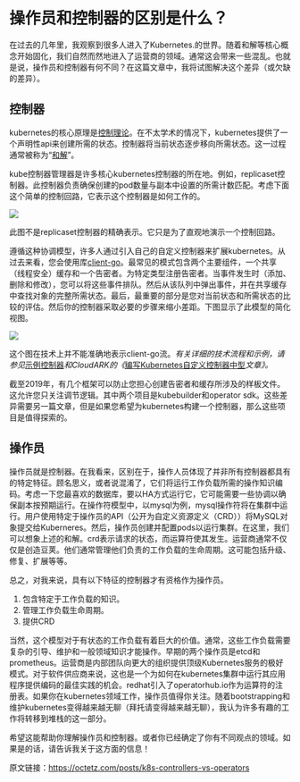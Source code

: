 # 操作员和控制器的区别是什么？

在过去的几年里，我观察到很多人进入了Kubernetes.的世界。随着和解等核心概念开始固化，我们自然而然地进入了运营商的领域。通常这会带来一些混乱。也就是说，操作员和控制器有何不同？在这篇文章中，我将试图解决这个差异（或欠缺的差异）。

## 控制器

kubernetes的核心原理是[控制理论](https://en.m.wikipedia.org/wiki/Control_theory)。在不太学术的情况下，kubernetes提供了一个声明性api来创建所需的状态。控制器将当前状态逐步移向所需状态。这一过程通常被称为“[和解](https://hackernoon.com/level-triggering-and-reconciliation-in-kubernetes-1f17fe30333d)”。 

kube控制器管理器是许多核心kubernetes控制器的所在地。例如，replicaset控制器。此控制器负责确保创建的pod数量与副本中设置的所需计数匹配。考虑下面这个简单的控制回路，它表示这个控制器是如何工作的。

![](https://github.com/ky11n/news.caas.one/blob/master/translation/images/87-1.png)

此图不是replicaset控制器的精确表示。它只是为了直观地演示一个控制回路。

遵循这种协调模型，许多人通过引入自己的自定义控制器来扩展kubernetes。从过去来看，您会使用库[client-go](https://github.com/kubernetes/client-go)。最常见的模式包含两个主要组件，一个共享（线程安全）缓存和一个告密者。为特定类型注册告密者。当事件发生时（添加、删除和修改），您可以将这些事件排队。然后从该队列中弹出事件，并在共享缓存中查找对象的完整所需状态。最后，最重要的部分是您对当前状态和所需状态的比较的评估。然后你的控制器采取必要的步骤来缩小差距。下图显示了此模型的简化视图。

![](https://github.com/ky11n/news.caas.one/blob/master/translation/images/87-2.png)

这个图在技术上并不能准确地表示client-go流。*有关详细的技术流程和示例，请参见*[示例控制器](https://github.com/kubernetes/sample-controller)*和CloudARK的《*[编写Kubernetes自定义控制器中型](https://medium.com/@cloudark/kubernetes-custom-controllers-b6c7d0668fdf)*文章》。*

截至2019年，有几个框架可以防止您担心创建告密者和缓存所涉及的样板文件。这允许您只关注调节逻辑。其中两个项目是kubebuilder和operator sdk。这些差异需要另一篇文章，但是如果您希望为kubernetes构建一个控制器，那么这些项目是值得探索的。

## 操作员

操作员就是控制器。在我看来，区别在于，操作人员体现了并非所有控制器都具有的特定特征。顾名思义，或者说混淆了，它们将运行工作负载所需的操作知识编码。考虑一下您最喜欢的数据库，要以HA方式运行它，它可能需要一些协调以确保副本按预期运行。在操作符模型中，以mysql为例，mysql操作符将在集群中运行。用户使用特定于操作员的API（公开为自定义资源定义（CRD））将MySQL对象提交给Kuberneres。然后，操作员创建并配置pods以运行集群。在这里，我们可以想象上述的和解。crd表示请求的状态，而运算符使其发生。运营商通常不仅仅是创造豆荚。他们通常管理他们负责的工作负载的生命周期。这可能包括升级、修复、扩展等等。

总之，对我来说，具有以下特征的控制器才有资格作为操作员。

1. 包含特定于工作负载的知识。
2. 管理工作负载生命周期。
3. 提供CRD

当然，这个模型对于有状态的工作负载有着巨大的价值。通常，这些工作负载需要复杂的引导、维护和一般领域知识才能操作。早期的两个操作员是etcd和prometheus。运营商是内部团队向更大的组织提供顶级Kubernetes服务的极好模式。对于软件供应商来说，这也是一个为如何在kubernetes集群中运行其应用程序提供编码的最佳实践的机会。redhat引入了operatorhub.io作为运算符的注册表。如果你在kubernetes领域工作，操作员值得你关注。随着bootstrapping和维护kubernetes变得越来越无聊（拜托请变得越来越无聊），我认为许多有趣的工作将转移到堆栈的这一部分。

希望这能帮助你理解操作员和控制器。或者你已经确定了你有不同观点的领域。如果是的话，请告诉我关于这方面的信息！





原文链接：https://octetz.com/posts/k8s-controllers-vs-operators